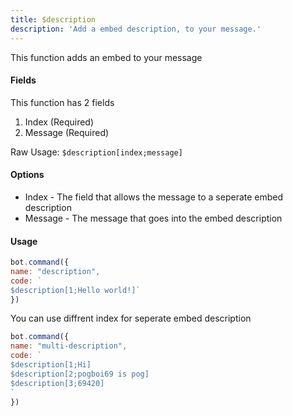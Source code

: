 ```yaml
---
title: $description
description: 'Add a embed description, to your message.'
---
```


This function adds an embed to your message

#### Fields

This function has 2 fields

1. Index \(Required\)
2. Message \(Required\)

Raw Usage: `$description[index;message]`

#### Options

* Index - The field that allows the message to a seperate embed description
* Message - The message that goes into the embed description

#### Usage

```javascript
bot.command({
name: "description", 
code: `
$description[1;Hello world!]` 
})
```

You can use diffrent index for seperate embed description

```javascript
bot.command({
name: "multi-description",
code: `
$description[1;Hi]
$description[2;pogboi69 is pog]
$description[3;69420]
`
})
```
